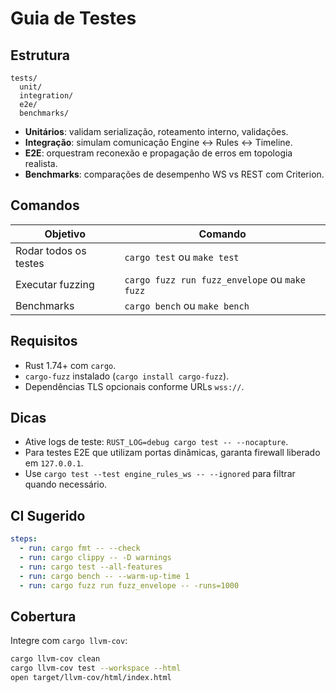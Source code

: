 # Guia de Testes

## Estrutura

```
tests/
  unit/
  integration/
  e2e/
  benchmarks/
```

- **Unitários**: validam serialização, roteamento interno, validações.
- **Integração**: simulam comunicação Engine ↔ Rules ↔ Timeline.
- **E2E**: orquestram reconexão e propagação de erros em topologia realista.
- **Benchmarks**: comparações de desempenho WS vs REST com Criterion.

## Comandos

| Objetivo | Comando |
| -------- | ------- |
| Rodar todos os testes | `cargo test` ou `make test` |
| Executar fuzzing | `cargo fuzz run fuzz_envelope` ou `make fuzz` |
| Benchmarks | `cargo bench` ou `make bench` |

## Requisitos

- Rust 1.74+ com `cargo`.
- `cargo-fuzz` instalado (`cargo install cargo-fuzz`).
- Dependências TLS opcionais conforme URLs `wss://`.

## Dicas

- Ative logs de teste: `RUST_LOG=debug cargo test -- --nocapture`.
- Para testes E2E que utilizam portas dinâmicas, garanta firewall liberado em `127.0.0.1`.
- Use `cargo test --test engine_rules_ws -- --ignored` para filtrar quando necessário.

## CI Sugerido

```yaml
steps:
  - run: cargo fmt -- --check
  - run: cargo clippy -- -D warnings
  - run: cargo test --all-features
  - run: cargo bench -- --warm-up-time 1
  - run: cargo fuzz run fuzz_envelope -- -runs=1000
```

## Cobertura

Integre com `cargo llvm-cov`:

```bash
cargo llvm-cov clean
cargo llvm-cov test --workspace --html
open target/llvm-cov/html/index.html
```
